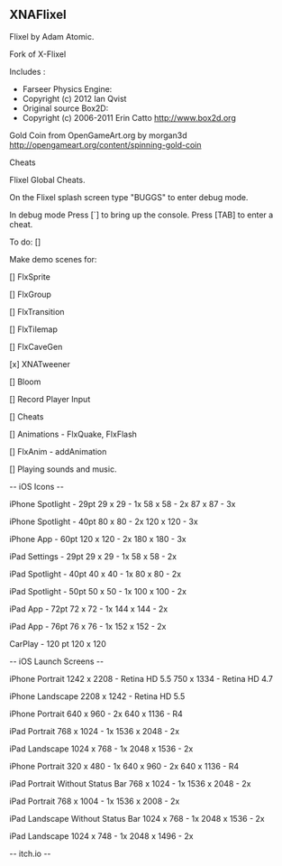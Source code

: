 XNAFlixel
---------

Flixel by Adam Atomic.

Fork of X-Flixel

Includes :

* Farseer Physics Engine:
* Copyright (c) 2012 Ian Qvist
* Original source Box2D:
* Copyright (c) 2006-2011 Erin Catto http://www.box2d.org 

Gold Coin from OpenGameArt.org by morgan3d
http://opengameart.org/content/spinning-gold-coin


Cheats

Flixel Global Cheats.

On the Flixel splash screen type "BUGGS" to enter debug mode.

In debug mode
Press [`]   to bring up the console.
Press [TAB] to enter a cheat.


To do:
[] 

Make demo scenes for:

[] FlxSprite

[] FlxGroup

[] FlxTransition

[] FlxTilemap

[] FlxCaveGen

[x] XNATweener

[] Bloom

[] Record Player Input

[] Cheats

[] Animations - FlxQuake, FlxFlash

[] FlxAnim - addAnimation

[] Playing sounds and music.



-- iOS Icons --

iPhone Spotlight - 29pt
29 x 29 - 1x
58 x 58 - 2x
87 x 87 - 3x

iPhone Spotlight - 40pt
80 x 80 - 2x
120 x 120 - 3x

iPhone App - 60pt
120 x 120 - 2x
180 x 180 - 3x

iPad Settings - 29pt
29 x 29 - 1x
58 x 58 - 2x

iPad Spotlight - 40pt
40 x 40 - 1x
80 x 80 - 2x

iPad Spotlight - 50pt
50 x 50 - 1x
100 x 100 - 2x

iPad App - 72pt
72 x 72 - 1x
144 x 144 - 2x

iPad App - 76pt
76 x 76 - 1x
152 x 152 - 2x

CarPlay - 120 pt
120 x 120

-- iOS Launch Screens --

iPhone Portrait
1242 x 2208 - Retina HD 5.5
750 x 1334 - Retina HD 4.7

iPhone Landscape
2208 x 1242 - Retina HD 5.5

iPhone Portrait
640 x 960 - 2x
640 x 1136 - R4

iPad Portrait
768 x 1024 - 1x
1536 x 2048 - 2x

iPad Landscape
1024 x 768 - 1x
2048 x 1536 - 2x

iPhone Portrait
320 x 480 - 1x
640 x 960 - 2x
640 x 1136 - R4

iPad Portrait Without Status Bar
768 x 1024 - 1x
1536 x 2048 - 2x

iPad Portrait
768 x 1004 - 1x
1536 x 2008 - 2x

iPad Landscape Without Status Bar
1024 x 768 - 1x
2048 x 1536 - 2x

iPad Landscape 
1024 x 748 - 1x
2048 x 1496 - 2x


-- itch.io --




































































